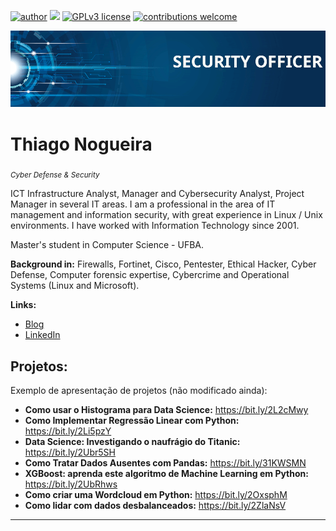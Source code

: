 [![author](https://img.shields.io/badge/author-carlosfab-red.svg)](https://www.linkedin.com/in/carlosfab) [![](https://img.shields.io/badge/python-3.7+-blue.svg)](https://www.python.org/downloads/release/python-365/) [![GPLv3 license](https://img.shields.io/badge/License-GPLv3-blue.svg)](http://perso.crans.org/besson/LICENSE.html) [![contributions welcome](https://img.shields.io/badge/contributions-welcome-brightgreen.svg?style=flat)](https://github.com/carlosfab/data_science/issues)

<p align="center">
  <img src="banner.png" >
</p>

# Thiago Nogueira
<sub>*Cyber Defense & Security* </sub>

ICT Infrastructure Analyst, Manager and Cybersecurity Analyst, Project Manager in several IT areas. I am a professional in the area of IT management and information security, with great experience in Linux / Unix environments. I have worked with Information Technology since 2001.

Master's student in Computer Science - UFBA.

**Background in:** Firewalls, Fortinet, Cisco, Pentester, Ethical Hacker, Cyber Defense, Computer forensic expertise, Cybercrime and Operational Systems (Linux and Microsoft).

**Links:**
* [Blog](http://ticopan.blogspot.com/)
* [LinkedIn](https://www.linkedin.com/in/thiago-nogueira-a5bb0120/)


## Projetos:
Exemplo de apresentação de projetos (não modificado ainda):

* **Como usar o Histograma para Data Science:** https://bit.ly/2L2cMwy
* **Como Implementar Regressão Linear com Python:** https://bit.ly/2Li5pzY
* **Data Science: Investigando o naufrágio do Titanic:** https://bit.ly/2Ubr5SH
* **Como Tratar Dados Ausentes com Pandas:** https://bit.ly/31KWSMN
* **XGBoost: aprenda este algoritmo de Machine Learning em Python:** https://bit.ly/2UbRhws
* **Como criar uma Wordcloud em Python:** https://bit.ly/2OxsphM
* **Como lidar com dados desbalanceados:** https://bit.ly/2ZlaNsV

---




